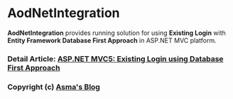 # AodNetIntegration
**AodNetIntegration** provides running solution for using **Existing Login** with **Entity Framework Database First Approach** in ASP.NET MVC platform.

### Detail Article: [ASP.NET MVC5: Existing Login using Database First Approach](https://bit.ly/2z7dhzd)

### Copyright (c) [Asma's Blog](https://www.asmak9.com/)
